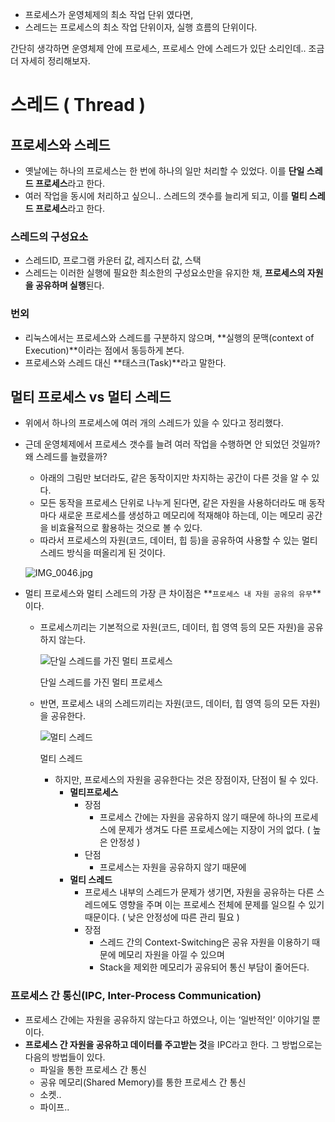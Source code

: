 - 프로세스가 운영체제의 최소 작업 단위 였다면,
- 스레드는 프로세스의 최소 작업 단위이자, 실행 흐름의 단위이다.

간단히 생각하면 운영체제 안에 프로세스, 프로세스 안에 스레드가 있단 소리인데.. 조금 더 자세히 정리해보자.

# 스레드 ( Thread )

## 프로세스와 스레드

- 옛날에는 하나의 프로세스는 한 번에 하나의 일만 처리할 수 있었다. 이를 **단일 스레드 프로세스**라고 한다.
- 여러 작업을 동시에 처리하고 싶으니.. 스레드의 갯수를 늘리게 되고, 이를 **멀티 스레드 프로세스**라고 한다.

### 스레드의 구성요소

- 스레드ID, 프로그램 카운터 값, 레지스터 값, 스택
- 스레드는 이러한 실행에 필요한 최소한의 구성요소만을 유지한 채, **프로세스의 자원을 공유하며 실행**된다.

### 번외

- 리눅스에서는 프로세스와 스레드를 구분하지 않으며, **실행의 문맥(context of Execution)**이라는 점에서 동등하게 본다.
- 프로세스와 스레드 대신 **태스크(Task)**라고 말한다.

## 멀티 프로세스 vs 멀티 스레드

- 위에서 하나의 프로세스에 여러 개의 스레드가 있을 수 있다고 정리했다.
- 근데 운영체제에서 프로세스 갯수를 늘려 여러 작업을 수행하면 안 되었던 것일까? 왜 스레드를 늘렸을까?
    - 아래의 그림만 보더라도, 같은 동작이지만 차지하는 공간이 다른 것을 알 수 있다.
    - 모든 동작을 프로세스 단위로 나누게 된다면, 같은 자원을 사용하더라도 매 동작마다 새로운 프로세스를 생성하고 메모리에 적재해야 하는데, 이는 메모리 공간을 비효율적으로 활용하는 것으로 볼 수 있다.
    - 따라서 프로세스의 자원(코드, 데이터, 힙 등)을 공유하여 사용할 수 있는 멀티 스레드 방식을 떠올리게 된 것이다.
    
    ![IMG_0046.jpg](https://prod-files-secure.s3.us-west-2.amazonaws.com/307823fb-83e9-44f6-b75e-3cddf8179b83/6fb6fcbe-805b-42c3-914f-8d349ba4fa86/IMG_0046.jpg)
    

- 멀티 프로세스와 멀티 스레드의 가장 큰 차이점은 **`프로세스 내 자원 공유의 유무`**이다.
    - 프로세스끼리는 기본적으로 자원(코드, 데이터, 힙 영역 등의 모든 자원)을 공유하지 않는다.
        
        ![단일 스레드를 가진 멀티 프로세스](https://prod-files-secure.s3.us-west-2.amazonaws.com/307823fb-83e9-44f6-b75e-3cddf8179b83/38b7617f-7466-461b-92b2-db49d1b2a6e5/IMG_0047.jpg)
        
        단일 스레드를 가진 멀티 프로세스
        
    
    - 반면, 프로세스 내의 스레드끼리는 자원(코드, 데이터, 힙 영역 등의 모든 자원)을 공유한다.
        
        ![멀티 스레드](https://prod-files-secure.s3.us-west-2.amazonaws.com/307823fb-83e9-44f6-b75e-3cddf8179b83/e4769c6a-2a80-477d-93ed-9e2cc2241ae3/IMG_0047_2.jpg)
        
        멀티 스레드
        
        - 하지만, 프로세스의 자원을 공유한다는 것은 장점이자, 단점이 될 수 있다.
            - **멀티프로세스**
                - 장점
                    - 프로세스 간에는 자원을 공유하지 않기 때문에 하나의 프로세스에 문제가 생겨도 다른 프로세스에는 지장이 거의 없다. ( 높은 안정성 )
                - 단점
                    - 프로세스는 자원을 공유하지 않기 때문에
            - **멀티 스레드**
                - 프로세스 내부의 스레드가 문제가 생기면, 자원을 공유하는 다른 스레드에도 영향을 주며 이는 프로세스 전체에 문제를 일으킬 수 있기 때문이다. ( 낮은 안정성에 따른 관리 필요 )
                - 장점
                    - 스레드 간의 Context-Switching은 공유 자원을 이용하기 때문에 메모리 자원을 아낄 수 있으며
                    - Stack을 제외한 메모리가 공유되어 통신 부담이 줄어든다.
    

### 프로세스 간 통신(IPC, Inter-Process Communication)

- 프로세스 간에는 자원을 공유하지 않는다고 하였으나, 이는 ‘일반적인’ 이야기일 뿐이다.
- **프로세스 간 자원을 공유하고 데이터를 주고받는 것**을 IPC라고 한다. 그 방법으로는 다음의 방법들이 있다.
    - 파일을 통한 프로세스 간 통신
    - 공유 메모리(Shared Memory)를 통한 프로세스 간 통신
    - 소켓..
    - 파이프..
